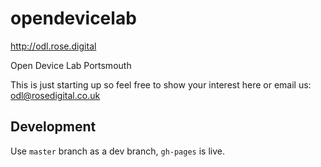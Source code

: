 # opendevicelab

http://odl.rose.digital

Open Device Lab Portsmouth

This is just starting up so feel free to show your interest here or email us: odl@rosedigital.co.uk

## Development

Use `master` branch as a dev branch, `gh-pages` is live.
